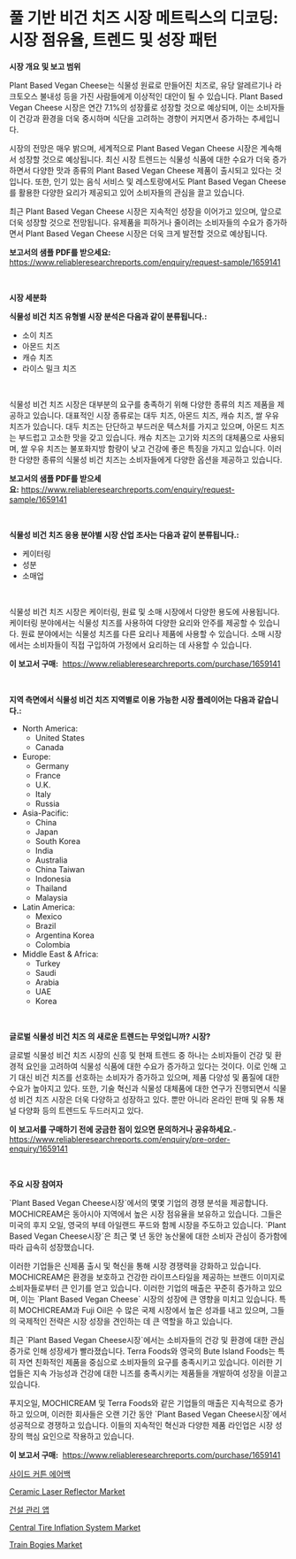 <p><h1>풀 기반 비건 치즈 시장 메트릭스의 디코딩: 시장 점유율, 트렌드 및 성장 패턴</h1></p><p><strong>시장 개요 및 보고 범위</strong></p>
<p><p>Plant Based Vegan Cheese는 식물성 원료로 만들어진 치즈로, 유당 알레르기나 라크토오스 불내성 등을 가진 사람들에게 이상적인 대안이 될 수 있습니다. Plant Based Vegan Cheese 시장은 연간 7.1%의 성장률로 성장할 것으로 예상되며, 이는 소비자들이 건강과 환경을 더욱 중시하며 식단을 고려하는 경향이 커지면서 증가하는 추세입니다. </p><p>시장의 전망은 매우 밝으며, 세계적으로 Plant Based Vegan Cheese 시장은 계속해서 성장할 것으로 예상됩니다. 최신 시장 트렌드는 식물성 식품에 대한 수요가 더욱 증가하면서 다양한 맛과 종류의 Plant Based Vegan Cheese 제품이 출시되고 있다는 것입니다. 또한, 인기 있는 음식 서비스 및 레스토랑에서도 Plant Based Vegan Cheese를 활용한 다양한 요리가 제공되고 있어 소비자들의 관심을 끌고 있습니다.</p><p>최근 Plant Based Vegan Cheese 시장은 지속적인 성장을 이어가고 있으며, 앞으로 더욱 성장할 것으로 전망됩니다. 유제품을 피하거나 줄이려는 소비자들의 수요가 증가하면서 Plant Based Vegan Cheese 시장은 더욱 크게 발전할 것으로 예상됩니다.</p></p>
<p><strong>보고서의 샘플 PDF를 받으세요:</strong> <a href="https://www.reliableresearchreports.com/enquiry/request-sample/1659141">https://www.reliableresearchreports.com/enquiry/request-sample/1659141</a></p>
<p>&nbsp;</p>
<p><strong>시장 세분화</strong></p>
<p><strong>식물성 비건 치즈 유형별 시장 분석은 다음과 같이 분류됩니다.:</strong></p>
<p><ul><li>소이 치즈</li><li>아몬드 치즈</li><li>캐슈 치즈</li><li>라이스 밀크 치즈</li></ul></p>
<p>&nbsp;</p>
<p><p>식물성 비건 치즈 시장은 대부분의 요구를 충족하기 위해 다양한 종류의 치즈 제품을 제공하고 있습니다. 대표적인 시장 종류로는 대두 치즈, 아몬드 치즈, 캐슈 치즈, 쌀 우유 치즈가 있습니다. 대두 치즈는 단단하고 부드러운 텍스처를 가지고 있으며, 아몬드 치즈는 부드럽고 고소한 맛을 갖고 있습니다. 캐슈 치즈는 고기와 치즈의 대체품으로 사용되며, 쌀 우유 치즈는 불포화지방 함량이 낮고 건강에 좋은 특징을 가지고 있습니다. 이러한 다양한 종류의 식물성 비건 치즈는 소비자들에게 다양한 옵션을 제공하고 있습니다.</p></p>
<p><strong>보고서의 샘플 PDF를 받으세요:</strong>&nbsp;<a href="https://www.reliableresearchreports.com/enquiry/request-sample/1659141">https://www.reliableresearchreports.com/enquiry/request-sample/1659141</a></p>
<p>&nbsp;</p>
<p><strong> 식물성 비건 치즈 응용 분야별 시장 산업 조사는 다음과 같이 분류됩니다.:</strong></p>
<p><ul><li>케이터링</li><li>성분</li><li>소매업</li></ul></p>
<p>&nbsp;</p>
<p><p>식물성 비건 치즈 시장은 케이터링, 원료 및 소매 시장에서 다양한 용도에 사용됩니다. 케이터링 분야에서는 식물성 치즈를 사용하여 다양한 요리와 안주를 제공할 수 있습니다. 원료 분야에서는 식물성 치즈를 다른 요리나 제품에 사용할 수 있습니다. 소매 시장에서는 소비자들이 직접 구입하여 가정에서 요리하는 데 사용할 수 있습니다.</p></p>
<p><strong>이 보고서 구매:</strong>&nbsp; <a href="https://www.reliableresearchreports.com/purchase/1659141">https://www.reliableresearchreports.com/purchase/1659141</a></p>
<p>&nbsp;</p>
<p><strong>지역 측면에서 식물성 비건 치즈 지역별로 이용 가능한 시장 플레이어는 다음과 같습니다.:</strong></p>
<p><ul>
    <li>
        North America:
        <ul>
            <li>United States</li>
            <li>Canada</li>
        </ul>
    </li>
    <li>
        Europe:
        <ul>
            <li>Germany</li>
            <li>France</li>
            <li>U.K.</li>
            <li>Italy</li>
            <li>Russia</li>
        </ul>
    </li>
    <li>
        Asia-Pacific:
        <ul>
            <li>China</li>
            <li>Japan</li>
            <li>South Korea</li>
            <li>India</li>
            <li>Australia</li>
            <li>China Taiwan</li>
            <li>Indonesia</li>
            <li>Thailand</li>
            <li>Malaysia</li>
        </ul>
    </li>
    <li>
        Latin America:
        <ul>
            <li>Mexico</li>
            <li>Brazil</li>
            <li>Argentina Korea</li>
            <li>Colombia</li>
        </ul>
    </li>
    <li>
        Middle East & Africa:
        <ul>
            <li>Turkey</li>
            <li>Saudi</li>
            <li>Arabia</li>
            <li>UAE</li>
            <li>Korea</li>
        </ul>
    </li>
    </ul></p>
<p>&nbsp;</p>
<p><strong>글로벌 식물성 비건 치즈 의 새로운 트렌드는 무엇입니까? 시장?</strong></p>
<p><p>글로벌 식물성 비건 치즈 시장의 신흥 및 현재 트렌드 중 하나는 소비자들이 건강 및 환경적 요인을 고려하여 식물성 식품에 대한 수요가 증가하고 있다는 것이다. 이로 인해 고기 대신 비건 치즈를 선호하는 소비자가 증가하고 있으며, 제품 다양성 및 품질에 대한 수요가 높아지고 있다. 또한, 기술 혁신과 식물성 대체품에 대한 연구가 진행되면서 식물성 비건 치즈 시장은 더욱 다양하고 성장하고 있다. 뿐만 아니라 온라인 판매 및 유통 채널 다양화 등의 트렌드도 두드러지고 있다.</p></p>
<p><strong>이 보고서를 구매하기 전에 궁금한 점이 있으면 문의하거나 공유하세요.</strong>- <a href="https://www.reliableresearchreports.com/enquiry/pre-order-enquiry/1659141">https://www.reliableresearchreports.com/enquiry/pre-order-enquiry/1659141</a></p>
<p>&nbsp;</p>
<p><strong>주요 시장 참여자</strong></p>
<p><p>`Plant Based Vegan Cheese시장`에서의 몇몇 기업의 경쟁 분석을 제공합니다. MOCHICREAM은 동아시아 지역에서 높은 시장 점유율을 보유하고 있습니다. 그들은 미국의 후지 오일, 영국의 부테 아일랜드 푸드와 함께 시장을 주도하고 있습니다. `Plant Based Vegan Cheese시장`은 최근 몇 년 동안 농산물에 대한 소비자 관심이 증가함에 따라 급속히 성장했습니다.</p><p>이러한 기업들은 신제품 출시 및 혁신을 통해 시장 경쟁력을 강화하고 있습니다. MOCHICREAM은 환경을 보호하고 건강한 라이프스타일을 제공하는 브랜드 이미지로 소비자들로부터 큰 인기를 얻고 있습니다. 이러한 기업의 매출은 꾸준히 증가하고 있으며, 이는 `Plant Based Vegan Cheese` 시장의 성장에 큰 영향을 미치고 있습니다. 특히 MOCHICREAM과 Fuji Oil은 수 많은 국제 시장에서 높은 성과를 내고 있으며, 그들의 국제적인 전략은 시장 성장을 견인하는 데 큰 역할을 하고 있습니다.</p><p>최근 `Plant Based Vegan Cheese시장`에서는 소비자들의 건강 및 환경에 대한 관심 증가로 인해 성장세가 빨라졌습니다. Terra Foods와 영국의 Bute Island Foods는 특히 자연 친화적인 제품을 중심으로 소비자들의 요구를 충족시키고 있습니다. 이러한 기업들은 지속 가능성과 건강에 대한 니즈를 충족시키는 제품들을 개발하여 성장을 이끌고 있습니다.</p><p>푸지오일, MOCHICREAM 및 Terra Foods와 같은 기업들의 매출은 지속적으로 증가하고 있으며, 이러한 회사들은 오랜 기간 동안 `Plant Based Vegan Cheese시장`에서 성공적으로 경쟁하고 있습니다. 이들의 지속적인 혁신과 다양한 제품 라인업은 시장 성장의 핵심 요인으로 작용하고 있습니다.</p></p>
<p><strong>이 보고서 구매:</strong>&nbsp;&nbsp;<a href="https://www.reliableresearchreports.com/purchase/1659141">https://www.reliableresearchreports.com/purchase/1659141</a></p>
<p><p><a href="https://github.com/vs019sa3m8x/Market-Research-Report-List-1/blob/main/769167712524.md">사이드 커튼 에어백</a></p><p><a href="https://github.com/gulaimolin/Market-Research-Report-List-3/blob/main/ceramic-laser-reflector-market.md">Ceramic Laser Reflector Market</a></p><p><a href="https://github.com/lzrvbyqzftro57/Market-Research-Report-List-1/blob/main/428763512523.md">건설 관리 앱</a></p><p><a href="https://issuu.com/reportprime-2/docs/central-tire-inflation-system-market-size-2030.ppt">Central Tire Inflation System Market</a></p><p><a href="https://issuu.com/reportprime-2/docs/train-bogies-market-size-2030.pptx">Train Bogies Market</a></p></p>
